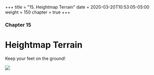 +++
title = "15. Heightmap Terrain"
date = 2020-03-20T10:53:05-05:00
weight = 150
chapter = true
+++

### Chapter 15

# Heightmap Terrain

Keep your feet on the ground!

<img src="https://media.giphy.com/media/8ugUSaSctDDMI/giphy.gif"/>